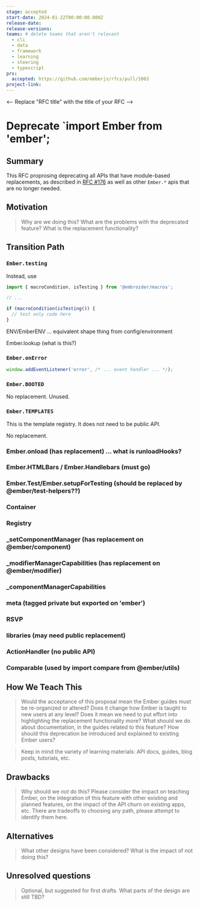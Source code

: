 ```yaml
---
stage: accepted
start-date: 2024-01-22T00:00:00.000Z
release-date:
release-versions:
teams: # delete teams that aren't relevant
  - cli
  - data
  - framework
  - learning
  - steering
  - typescript
prs:
  accepted: https://github.com/emberjs/rfcs/pull/1003 
project-link:
---
```


<!---
Directions for above:

stage: Leave as is
start-date: Fill in with today's date, 2032-12-01T00:00:00.000Z
release-date: Leave as is
release-versions: Leave as is
teams: Include only the [team(s)](README.md#relevant-teams) for which this RFC applies
prs:
  accepted: Fill this in with the URL for the Proposal RFC PR
project-link: Leave as is
-->

<-- Replace "RFC title" with the title of your RFC -->
# Deprecate `import Ember from 'ember'; 

## Summary

This RFC proprosing deprecating all APIs that have module-based replacements, as described in [RFC #176](https://rfcs.emberjs.com/id/0176-javascript-module-api) as well as other `Ember.*` apis that are no longer needed.

## Motivation

> Why are we doing this? What are the problems with the deprecated feature?
What is the replacement functionality?

## Transition Path


### `Ember.testing`

Instead, use

```js
import { macroCondition, isTesting } from '@embroider/macros';

// ...

if (macroCondition(isTesting()) {
  // test only code here
}
```

ENV/EmberENV ... equivalent shape thing from config/environment

Ember.lookup (what is this?)

### `Ember.onError`

```js
window.addEventListener('error', /* ... event handler ... */);
```

### `Ember.BOOTED`

No replacement. Unused.

### `Ember.TEMPLATES`

This is the template registry. It does not need to be public API. 

No replacement.

### Ember.onload (has replacement) ... what is runloadHooks?

### Ember.HTMLBars / Ember.Handlebars (must go)

### Ember.Test/Ember.setupForTesting (should be replaced by @ember/test-helpers??)

### Container

### Registry

### _setComponentManager (has replacement on @ember/component)

### _modifierManagerCapabilities (has replacement on @ember/modifier)

### _componentManagerCapabilities

### meta (tagged private but exported on 'ember')

### RSVP

### libraries (may need public replacement)

### ActionHandler (no public API)

### Comparable (used by import compare from @ember/utils)

## How We Teach This

> Would the acceptance of this proposal mean the Ember guides must be
re-organized or altered? Does it change how Ember is taught to new users
at any level?
Does it mean we need to put effort into highlighting the replacement
functionality more? What should we do about documentation, in the guides
related to this feature?
How should this deprecation be introduced and explained to existing Ember
users?

> Keep in mind the variety of learning materials: API docs, guides, blog posts, tutorials, etc.

## Drawbacks

> Why should we *not* do this? Please consider the impact on teaching Ember,
on the integration of this feature with other existing and planned features,
on the impact of the API churn on existing apps, etc.
There are tradeoffs to choosing any path, please attempt to identify them here.

## Alternatives

> What other designs have been considered? What is the impact of not doing this?

## Unresolved questions

> Optional, but suggested for first drafts. What parts of the design are still
TBD?
